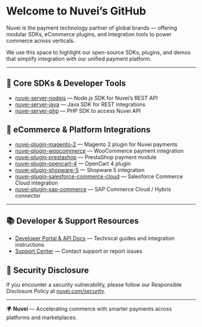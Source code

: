 # Welcome to Nuvei’s GitHub

Nuvei is the payment technology partner of global brands — offering modular SDKs, eCommerce plugins, and integration tools to power commerce across verticals.

We use this space to highlight our open-source SDKs, plugins, and demos that simplify integration with our unified payment platform.

---

## 🔧 Core SDKs & Developer Tools

- [nuvei-server-nodejs](https://github.com/Nuvei/nuvei-server-nodejs) — Node.js SDK for Nuvei’s REST API  
- [nuvei-server-java](https://github.com/Nuvei/nuvei-server-java) — Java SDK for REST integrations  
- [nuvei-server-php](https://github.com/Nuvei/nuvei-server-php) — PHP SDK to access Nuvei API  

## 🛒 eCommerce & Platform Integrations

- [nuvei-plugin-magento-2](https://github.com/Nuvei/nuvei-plugin-magento-2) — Magento 2 plugin for Nuvei payments  
- [nuvei-plugin-woocommerce](https://github.com/Nuvei/nuvei-plugin-woocommerce) — WooCommerce payment integration  
- [nuvei-plugin-prestashop](https://github.com/Nuvei/nuvei-plugin-prestashop) — PrestaShop payment module  
- [nuvei-plugin-opencart-4](https://github.com/Nuvei/nuvei-plugin-opencart-4) — OpenCart 4 plugin  
- [nuvei-plugin-shopware-5](https://github.com/Nuvei/nuvei-plugin-shopware-5) — Shopware 5 integration  
- [nuvei-plugin-salesforce-commerce-cloud](https://github.com/Nuvei/nuvei-plugin-salesforce-commerce-cloud) — Salesforce Commerce Cloud integration  
- [nuvei-plugin-sap-commerce](https://github.com/Nuvei/nuvei-plugin-sap-commerce) — SAP Commerce Cloud / Hybris connector  

---

## 📚 Developer & Support Resources

- [Developer Portal & API Docs](https://docs.nuvei.com) — Technical guides and integration instructions  
- [Support Center](https://support.nuvei.com) — Contact support or report issues  

## 🔐 Security Disclosure

If you encounter a security vulnerability, please follow our Responsible Disclosure Policy at [nuvei.com/security](https://www.nuvei.com/security).

---

🌍 **Nuvei** — Accelerating commerce with smarter payments across platforms and marketplaces.
